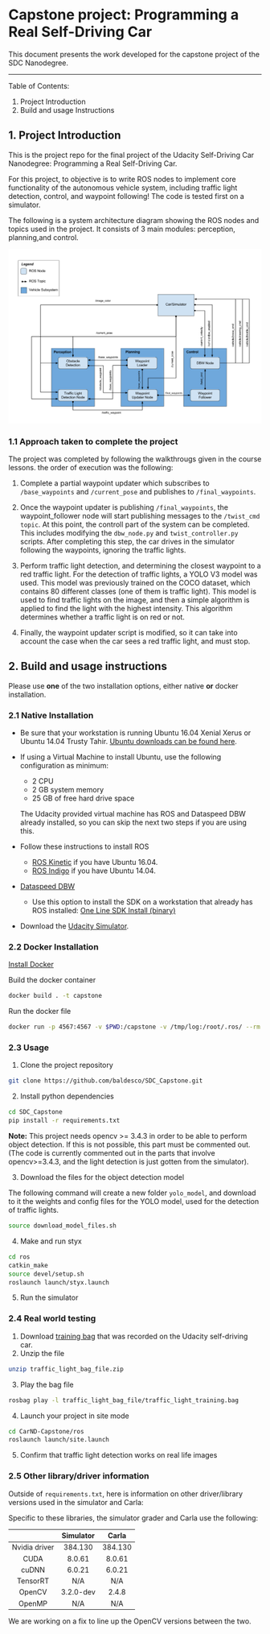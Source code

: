 # **Capstone project: Programming a Real Self-Driving Car**

This document presents the work developed for the capstone project of the SDC Nanodegree.
____________________________________________

Table of Contents:
1. Project Introduction
2. Build and usage Instructions

## 1. Project Introduction
This is the project repo for the final project of the Udacity Self-Driving Car Nanodegree: Programming a Real Self-Driving Car. 

For this project, to objective is to write ROS nodes to implement core functionality of the autonomous vehicle system, including traffic light detection, control, and waypoint following! The code is tested first on a simulator.

The following is a system architecture diagram showing the ROS nodes and topics used in the project. It consists of 3 main modules: perception, planning,and control.

<img src="imgs/architecture.png" width="600">

### 1.1 Approach taken to complete the project

The project was completed by following the walkthrougs given in the course lessons. the order of execution was the following:

1. Complete a partial waypoint updater which subscribes to `/base_waypoints` and `/current_pose` and publishes to `/final_waypoints`.
2. Once the waypoint updater is publishing `/final_waypoints`, the waypoint_follower node will start publishing messages to the `/twist_cmd topic`. At this point, the controll part of the system can be completed. This includes modifying the `dbw_node.py` and `twist_controller.py` scripts.
After completing this step, the car drives in the simulator following the waypoints, ignoring the traffic lights.

3. Perform traffic light detection, and determining the closest waypoint to a red traffic light. For the detection of traffic lights, a YOLO V3 model was used. This model was previously trained on the COCO dataset, which contains 80 different classes (one of them is traffic light). This model is used to find traffic lights on the image, and then a simple algorithm is applied to find the light with the highest intensity. This algorithm determines whether a traffic light is on red or not.
4. Finally, the waypoint updater script is modified, so it can take into account the case when the car sees a red traffic light, and must stop.

## 2. Build and usage instructions
Please use **one** of the two installation options, either native **or** docker installation.

### 2.1 Native Installation

* Be sure that your workstation is running Ubuntu 16.04 Xenial Xerus or Ubuntu 14.04 Trusty Tahir. [Ubuntu downloads can be found here](https://www.ubuntu.com/download/desktop).
* If using a Virtual Machine to install Ubuntu, use the following configuration as minimum:
  * 2 CPU
  * 2 GB system memory
  * 25 GB of free hard drive space

  The Udacity provided virtual machine has ROS and Dataspeed DBW already installed, so you can skip the next two steps if you are using this.

* Follow these instructions to install ROS
  * [ROS Kinetic](http://wiki.ros.org/kinetic/Installation/Ubuntu) if you have Ubuntu 16.04.
  * [ROS Indigo](http://wiki.ros.org/indigo/Installation/Ubuntu) if you have Ubuntu 14.04.
* [Dataspeed DBW](https://bitbucket.org/DataspeedInc/dbw_mkz_ros)
  * Use this option to install the SDK on a workstation that already has ROS installed: [One Line SDK Install (binary)](https://bitbucket.org/DataspeedInc/dbw_mkz_ros/src/81e63fcc335d7b64139d7482017d6a97b405e250/ROS_SETUP.md?fileviewer=file-view-default)
* Download the [Udacity Simulator](https://github.com/udacity/CarND-Capstone/releases).

### 2.2 Docker Installation
[Install Docker](https://docs.docker.com/engine/installation/)

Build the docker container
```bash
docker build . -t capstone
```

Run the docker file
```bash
docker run -p 4567:4567 -v $PWD:/capstone -v /tmp/log:/root/.ros/ --rm -it capstone
```

### 2.3 Usage

1. Clone the project repository
```bash
git clone https://github.com/baldesco/SDC_Capstone.git
```

2. Install python dependencies
```bash
cd SDC_Capstone
pip install -r requirements.txt
```
**Note:** This project needs opencv >= 3.4.3 in order to be able to perform object detection. If this is not possible, this part must be commented out. (The code is currently commented out in the parts that involve opencv>=3.4.3, and the light detection is just gotten from the simulator).

3. Download the files for the object detection model

The following command will create a new folder `yolo_model`, and download to it the weights and config files for the YOLO model, used for the detection of traffic lights. 
```bash
source download_model_files.sh
```
4. Make and run styx
```bash
cd ros
catkin_make
source devel/setup.sh
roslaunch launch/styx.launch
```
5. Run the simulator

### 2.4 Real world testing
1. Download [training bag](https://s3-us-west-1.amazonaws.com/udacity-selfdrivingcar/traffic_light_bag_file.zip) that was recorded on the Udacity self-driving car.
2. Unzip the file
```bash
unzip traffic_light_bag_file.zip
```
3. Play the bag file
```bash
rosbag play -l traffic_light_bag_file/traffic_light_training.bag
```
4. Launch your project in site mode
```bash
cd CarND-Capstone/ros
roslaunch launch/site.launch
```
5. Confirm that traffic light detection works on real life images

### 2.5 Other library/driver information
Outside of `requirements.txt`, here is information on other driver/library versions used in the simulator and Carla:

Specific to these libraries, the simulator grader and Carla use the following:

|        | Simulator | Carla  |
| :-----------: |:-------------:| :-----:|
| Nvidia driver | 384.130 | 384.130 |
| CUDA | 8.0.61 | 8.0.61 |
| cuDNN | 6.0.21 | 6.0.21 |
| TensorRT | N/A | N/A |
| OpenCV | 3.2.0-dev | 2.4.8 |
| OpenMP | N/A | N/A |

We are working on a fix to line up the OpenCV versions between the two.

